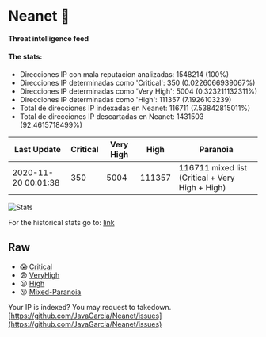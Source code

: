 # Neanet :hocho:
#### Threat intelligence feed
#### The stats:

- Direcciones IP con mala reputacion analizadas: 1548214 (100%)
- Direcciones IP determinadas como 'Critical':  350 (0.0226066939067%)
- Direcciones IP determinadas como 'Very High':  5004 (0.323211132311%)
- Direcciones IP determinadas como 'High':  111357 (7.1926103239)
- Total de direcciones IP indexadas en Neanet:  116711 (7.53842815011%)
- Total de direcciones IP descartadas en Neanet:  1431503 (92.4615718499%)

| Last Update | Critical | Very High | High | Paranoia |
| --- | --- | --- | --- | --- |
| 2020-11-20 00:01:38 | 350 | 5004 | 111357 | 116711 mixed list (Critical + Very High + High)|

![Stats](https://docs.google.com/spreadsheets/d/e/2PACX-1vSnaNMIXVabIpDJjufMlzH7poXnshF3mgd8Is1g9ytUEzVsP5my4Trn8f-xkoLLQ38xpL3HtmUexLo6/pubchart?oid=501124687&format=image)

For the historical stats go to: [link](/stats.csv)
## Raw
- :scream: [Critical](https://raw.githubusercontent.com/JavaGarcia/Neanet/master/blacklists/neanet_critical.txt)
- :fearful: [VeryHigh](https://raw.githubusercontent.com/JavaGarcia/Neanet/master/blacklists/neanet_veryHigh.txtt)
- :frowning: [High](https://raw.githubusercontent.com/JavaGarcia/Neanet/master/blacklists/neanet_high.txt)
- :dizzy_face: [Mixed-Paranoia](https://raw.githubusercontent.com/JavaGarcia/Neanet/master/blacklists/neanet_all.txt)


Your IP is indexed? You may request to takedown. [https://github.com/JavaGarcia/Neanet/issues](https://github.com/JavaGarcia/Neanet/issues)


























































































































































































































































































































































































































































































































































































































































































































































































































































































































































































































































































































































































































































































































































































































































































































































































































































































































































































































































































































































































































































































































































































































































































































































